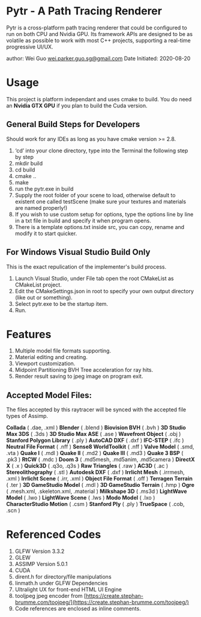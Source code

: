 # Pytr - A Path Tracing Renderer
Pytr is a cross-platform path tracing renderer that could be configured to run on both CPU and Nvidia GPU. Its framework APIs are designed to be as volatile as possible to work with most C++ projects, supporting a real-time progressive UI/UX.

author: Wei Guo wei.parker.guo.sg@gmail.com
Date Initiated: 2020-08-20

# Usage
This project is platform independant and uses cmake to build. You do need an  **Nvidia GTX GPU**  if you plan to build the Cuda version.

## General Build Steps for Developers
Should work for any IDEs as long as you have cmake version >= 2.8.

1.  ‘cd’ into your clone directory, type into the Terminal the following step by step
2.  mkdir build
3.  cd build
4.  cmake ..
5.  make
6.  run the pytr.exe in build
7.  Supply the root folder of your scene to load, otherwise default to existent one called testScene (make sure your textures and materials are named properly!)
8.  If you wish to use custom setup for options, type the options line by line in a txt file in build and specify it when program opens.
9.  There is a template options.txt inside src, you can copy, rename and modify it to start quicker.

## For Windows Visual Studio Build Only
This is the exact repulication of the implementer's build process.

1.  Launch Visual Studio, under File tab open the root CMakeList as CMakeList project.
2.  Edit the CMakeSettings.json in root to specify your own output directory (like out or something).
3.  Select pytr.exe to be the startup item.
4.  Run.

# Features
1. Multiple model file formats supporting.
2. Material editing and creating.
3. Viewport customization.
4. Midpoint Partitioning BVH Tree acceleration for ray hits.
5. Render result saving to jpeg image on program exit.

## Accepted Model Files:
The files accepted by this raytracer will be synced with the accepted file types of Assimp.

**Collada** ( .dae, .xml ) **Blender** ( .blend ) **Biovision BVH** ( .bvh ) **3D Studio Max 3DS** ( .3ds ) **3D Studio Max ASE** ( .ase ) **Wavefront Object** ( .obj ) **Stanford Polygon Library** ( .ply ) **AutoCAD DXF** ( .dxf ) **IFC-STEP** ( .ifc ) **Neutral File Format** ( .nff ) **Sense8 WorldToolkit** ( .nff ) **Valve Model** ( .smd, .vta ) **Quake I** ( .mdl ) **Quake II** ( .md2 ) **Quake III** ( .md3 ) **Quake 3 BSP** ( .pk3 ) **RtCW** ( .mdc ) **Doom 3** ( .md5mesh, .md5anim, .md5camera ) **DirectX X** ( .x ) **Quick3D** ( .q3o, .q3s ) **Raw Triangles** ( .raw ) **AC3D** ( .ac ) **Stereolithography** ( .stl ) **Autodesk DXF** ( .dxf ) **Irrlicht Mesh** ( .irrmesh, .xml ) **Irrlicht Scene** ( .irr, .xml ) **Object File Format** ( .off ) **Terragen Terrain** ( .ter ) **3D GameStudio Model** ( .mdl ) **3D GameStudio Terrain** ( .hmp ) **Ogre** ( .mesh.xml, .skeleton.xml, .material ) **Milkshape 3D** ( .ms3d ) **LightWave Model** ( .lwo ) **LightWave Scene** ( .lws ) **Modo Model** ( .lxo ) **CharacterStudio Motion** ( .csm ) **Stanford Ply** ( .ply ) **TrueSpace** ( .cob, .scn )

# Referenced Codes
1.  GLFW Version 3.3.2
2.  GLEW
3.  ASSIMP Version 5.0.1
4.  CUDA
5.  dirent.h for directory/file manipulations
6.  linmath.h under GLFW Dependencies
7.  Ultralight UX for front-end HTML UI Engine
8.  tooljpeg jpeg encoder from  [https://create.stephan-brumme.com/toojpeg/](https://create.stephan-brumme.com/toojpeg/)
9.  Code references are enclosed as inline comments.
